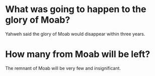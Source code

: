 # What was going to happen to the glory of Moab?

Yahweh said the glory of Moab would disappear within three years.

# How many from Moab will be left?

The remnant of Moab will be very few and insignificant.
